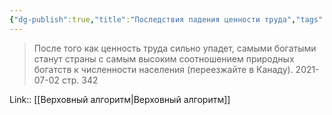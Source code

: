 ```yaml
---
{"dg-publish":true,"title":"Последствия падения ценности труда","tags":["quotes"],"date":"2021-07-02T22:12:00+04:00","modified_at":"2023-01-09T16:39:14+04:00","permalink":"/quotes/202107022212/","dgHomeLink":false,"dgPassFrontmatter":true}
---
```



> После того как ценность труда сильно упадет, самыми богатыми станут страны с самым высоким соотношением природных богатств к численности населения (переезжайте в Канаду).
	2021-07-02 стр. 342

Link:: [[Верховный алгоритм|Верховный алгоритм]]
